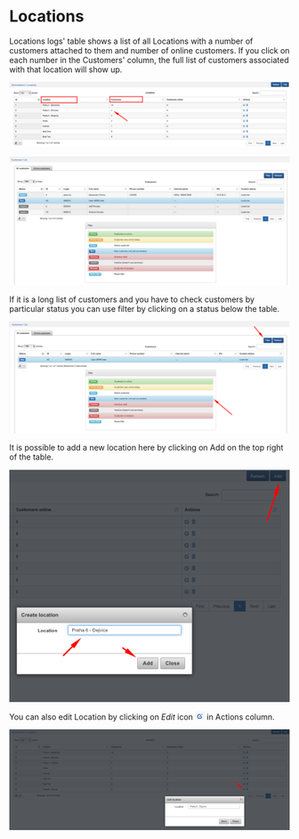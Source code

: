 Locations
=========

Locations logs' table shows a list of all Locations with a number of customers attached to them and number of online customers. If you click on each number in the Customers' column, the full list of customers associated with that location will show up.

![Locations](locations.png)

![Customers per locations](customers_per_locations.png)

If it is a long list of customers and you have to check customers by particular status you can use filter by clicking on a status below the table. 

![Filter](filter.png)

It is possible to add a new location here by clicking on Add on the top right of the table. 

![Create location](create_location.png)

You can also edit Location by clicking on *Edit* icon ![ViewIcon1](view_icon1.png) in Actions column. 

![Edit location](edit_location.png)
